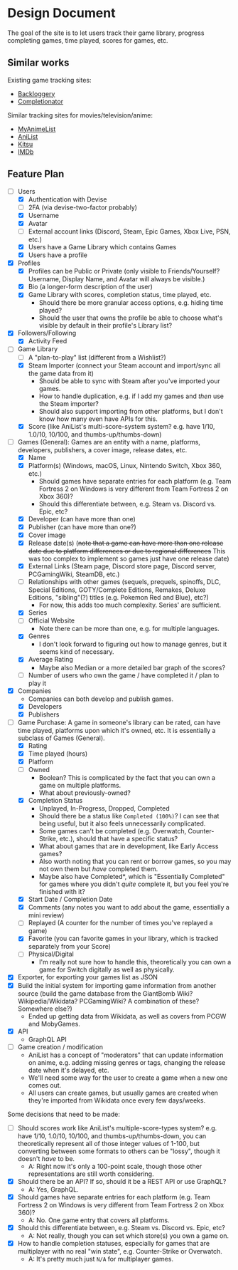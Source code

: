 # Design Document

The goal of the site is to let users track their game library, progress completing games, time played, scores for games, etc.

## Similar works

Existing game tracking sites:

- [Backloggery](http://backloggery.com/)
- [Completionator](https://www.completionator.com/Game?platformIDs=53&sortColumn=GameName&sortDirection=ASC)

Similar tracking sites for movies/television/anime:

- [MyAnimeList](https://myanimelist.net/)
- [AniList](https://anilist.co/)
- [Kitsu](https://kitsu.io)
- [IMDb](https://www.imdb.com/)

## Feature Plan

- [ ] Users
  - [x] Authentication with Devise
  - [ ] 2FA (via devise-two-factor probably)
  - [x] Username
  - [x] Avatar
  - [ ] External account links (Discord, Steam, Epic Games, Xbox Live, PSN, etc.)
  - [x] Users have a Game Library which contains Games
  - [x] Users have a profile
- [x] Profiles
  - [x] Profiles can be Public or Private (only visible to Friends/Yourself? Username, Display Name, and Avatar will always be visible.)
  - [x] Bio (a longer-form description of the user)
  - [x] Game Library with scores, completion status, time played, etc.
    - Should there be more granular access options, e.g. hiding time played?
    - Should the user that owns the profile be able to choose what's visible by default in their profile's Library list?
- [x] Followers/Following
  - [x] Activity Feed
- [ ] Game Library
  - [ ] A "plan-to-play" list (different from a Wishlist?)
  - [x] Steam Importer (connect your Steam account and import/sync all the game data from it)
    - Should be able to sync with Steam after you've imported your games.
    - How to handle duplication, e.g. if I add my games and _then_ use the Steam importer?
    - Should also support importing from other platforms, but I don't know how many even have APIs for this.
  - [x] Score (like AniList's multi-score-system system? e.g. have 1/10, 1.0/10, 10/100, and thumbs-up/thumbs-down)
- [ ] Games (General): Games are an entity with a name, platforms, developers, publishers, a cover image, release dates, etc.
  - [x] Name
  - [x] Platform(s) (Windows, macOS, Linux, Nintendo Switch, Xbox 360, etc.)
    - Should games have separate entries for each platform (e.g. Team Fortress 2 on Windows is very different from Team Fortress 2 on Xbox 360)?
    - Should this differentiate between, e.g. Steam vs. Discord vs. Epic, etc?
  - [x] Developer (can have more than one)
  - [x] Publisher (can have more than one?)
  - [x] Cover image
  - [x] Release date(s) (~~note that a game can have more than one release date due to platform differences or due to regional differences~~ This was too complex to implement so games just have one release date)
  - [x] External Links (Steam page, Discord store page, Discord server, PCGamingWiki, SteamDB, etc.)
  - [ ] Relationships with other games (sequels, prequels, spinoffs, DLC, Special Editions, GOTY/Complete Editions, Remakes, Deluxe Editions, "sibling"(?) titles (e.g. Pokemon Red and Blue), etc?)
    - For now, this adds too much complexity. Series' are sufficient.
  - [x] Series
  - [ ] Official Website
    - Note there can be more than one, e.g. for multiple languages.
  - [x] Genres
    - I don't look forward to figuring out how to manage genres, but it seems kind of necessary.
  - [x] Average Rating
    - Maybe also Median or a more detailed bar graph of the scores?
  - [ ] Number of users who own the game / have completed it / plan to play it
- [x] Companies
  - Companies can both develop and publish games.
  - [x] Developers
  - [x] Publishers
- [ ] Game Purchase: A game in someone's library can be rated, can have time played, platforms upon which it's owned, etc. It is essentially a subclass of Games (General).
  - [x] Rating
  - [x] Time played (hours)
  - [x] Platform
  - [ ] Owned
    - Boolean? This is complicated by the fact that you can own a game on multiple platforms.
    - What about previously-owned?
  - [x] Completion Status
    - Unplayed, In-Progress, Dropped, Completed
    - Should there be a status like `Completed (100%)`? I can see that being useful, but it also feels unnecessarily complicated.
    - Some games can't be completed (e.g. Overwatch, Counter-Strike, etc.), should that have a specific status?
    - What about games that are in development, like Early Access games?
    - Also worth noting that you can rent or borrow games, so you may not own them but _have_ completed them.
    - Maybe also have Completed*, which is "Essentially Completed" for games where you didn't _quite_ complete it, but you feel you're finished with it?
  - [x] Start Date / Completion Date
  - [x] Comments (any notes you want to add about the game, essentially a mini review)
  - [ ] Replayed (A counter for the number of times you've replayed a game)
  - [x] Favorite (you can favorite games in your library, which is tracked separately from your Score)
  - [ ] Physical/Digital
    - I'm really not sure how to handle this, theoretically you can own a game for Switch digitally as well as physically.
- [x] Exporter, for exporting your games list as JSON
- [x] Build the initial system for importing game information from another source (build the game database from the GiantBomb Wiki? Wikipedia/Wikidata? PCGamingWiki? A combination of these? Somewhere else?)
  - Ended up getting data from Wikidata, as well as covers from PCGW and MobyGames.
- [x] API
  - GraphQL API
- [ ] Game creation / modification
  - AniList has a concept of "moderators" that can update information on anime, e.g. adding missing genres or tags, changing the release date when it's delayed, etc.
  - We'll need some way for the user to create a game when a new one comes out.
  - All users can create games, but usually games are created when they're imported from Wikidata once every few days/weeks.

Some decisions that need to be made:

- [ ] Should scores work like AniList's multiple-score-types system? e.g. have 1/10, 1.0/10, 10/100, and thumbs-up/thumbs-down, you can theoretically represent all of those integer values of 1-100, but converting between some formats to others can be "lossy", though it doesn't _have_ to be.
  - A: Right now it's only a 100-point scale, though those other representations are still worth considering.
- [x] Should there be an API? If so, should it be a REST API or use GraphQL?
  - A: Yes, GraphQL.
- [x] Should games have separate entries for each platform (e.g. Team Fortress 2 on Windows is very different from Team Fortress 2 on Xbox 360)?
  - A: No. One game entry that covers all platforms.
- [x] Should this differentiate between, e.g. Steam vs. Discord vs. Epic, etc?
  - A: Not really, though you can set which store(s) you own a game on.
- [x] How to handle completion statuses, especially for games that are multiplayer with no real "win state", e.g. Counter-Strike or Overwatch.
  - A: It's pretty much just `N/A` for multiplayer games.
